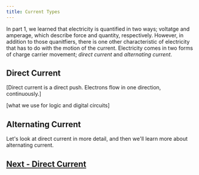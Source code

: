 ```yaml
---
title: Current Types
---
```


In part 1, we learned that electricity is quantified in two ways; voltatge and amperage, which describe force and quantity, respectively. However, in addition to those quanitfiers, there is one other characteristic of electricity that has to do with the motion of the current. Electricity comes in two forms of charge carrier movement; _direct current_ and _alternating current_.

## Direct Current

[Direct current is a direct push. Electrons flow in one direction, continuously.]

[what we use for logic and digital circuits]

## Alternating Current






Let's look at direct current in more detail, and then we'll learn more about alternating current.

## [Next - Direct Current](../Direct_Current)

<br/>